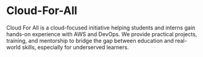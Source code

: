 # Cloud-For-All
Cloud For All is a cloud-focused initiative helping students and interns gain hands-on experience with AWS and DevOps. We provide practical projects, training, and mentorship to bridge the gap between education and real-world skills, especially for underserved learners.
